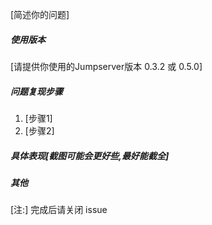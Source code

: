 [简述你的问题]

##### 使用版本
[请提供你使用的Jumpserver版本 0.3.2 或 0.5.0]

##### 问题复现步骤
1. [步骤1]
2. [步骤2]

##### 具体表现[截图可能会更好些,最好能截全]


##### 其他


[注:] 完成后请关闭 issue
